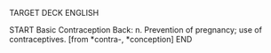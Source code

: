 TARGET DECK
ENGLISH

START
Basic
Contraception
Back: n. Prevention of pregnancy; use of contraceptives. [from *contra-, *conception]
END
